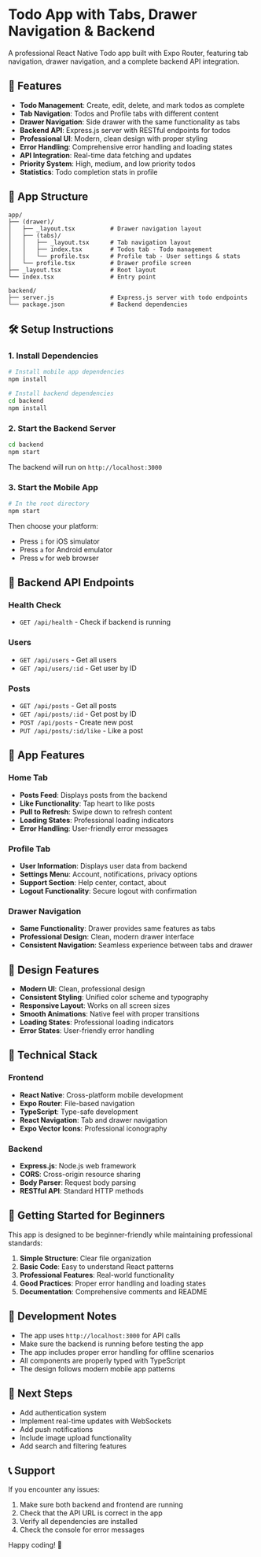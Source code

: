 # Todo App with Tabs, Drawer Navigation & Backend

A professional React Native Todo app built with Expo Router, featuring tab navigation, drawer navigation, and a complete backend API integration.

## 🚀 Features

- **Todo Management**: Create, edit, delete, and mark todos as complete
- **Tab Navigation**: Todos and Profile tabs with different content
- **Drawer Navigation**: Side drawer with the same functionality as tabs
- **Backend API**: Express.js server with RESTful endpoints for todos
- **Professional UI**: Modern, clean design with proper styling
- **Error Handling**: Comprehensive error handling and loading states
- **API Integration**: Real-time data fetching and updates
- **Priority System**: High, medium, and low priority todos
- **Statistics**: Todo completion stats in profile

## 📱 App Structure

```
app/
├── (drawer)/
│   ├── _layout.tsx          # Drawer navigation layout
│   ├── (tabs)/
│   │   ├── _layout.tsx      # Tab navigation layout
│   │   ├── index.tsx        # Todos tab - Todo management
│   │   └── profile.tsx      # Profile tab - User settings & stats
│   └── profile.tsx          # Drawer profile screen
├── _layout.tsx              # Root layout
└── index.tsx                # Entry point

backend/
├── server.js                # Express.js server with todo endpoints
└── package.json             # Backend dependencies
```

## 🛠️ Setup Instructions

### 1. Install Dependencies

```bash
# Install mobile app dependencies
npm install

# Install backend dependencies
cd backend
npm install
```

### 2. Start the Backend Server

```bash
cd backend
npm start
```

The backend will run on `http://localhost:3000`

### 3. Start the Mobile App

```bash
# In the root directory
npm start
```

Then choose your platform:

- Press `i` for iOS simulator
- Press `a` for Android emulator
- Press `w` for web browser

## 🔧 Backend API Endpoints

### Health Check

- `GET /api/health` - Check if backend is running

### Users

- `GET /api/users` - Get all users
- `GET /api/users/:id` - Get user by ID

### Posts

- `GET /api/posts` - Get all posts
- `GET /api/posts/:id` - Get post by ID
- `POST /api/posts` - Create new post
- `PUT /api/posts/:id/like` - Like a post

## 📱 App Features

### Home Tab

- **Posts Feed**: Displays posts from the backend
- **Like Functionality**: Tap heart to like posts
- **Pull to Refresh**: Swipe down to refresh content
- **Loading States**: Professional loading indicators
- **Error Handling**: User-friendly error messages

### Profile Tab

- **User Information**: Displays user data from backend
- **Settings Menu**: Account, notifications, privacy options
- **Support Section**: Help center, contact, about
- **Logout Functionality**: Secure logout with confirmation

### Drawer Navigation

- **Same Functionality**: Drawer provides same features as tabs
- **Professional Design**: Clean, modern drawer interface
- **Consistent Navigation**: Seamless experience between tabs and drawer

## 🎨 Design Features

- **Modern UI**: Clean, professional design
- **Consistent Styling**: Unified color scheme and typography
- **Responsive Layout**: Works on all screen sizes
- **Smooth Animations**: Native feel with proper transitions
- **Loading States**: Professional loading indicators
- **Error States**: User-friendly error handling

## 🔧 Technical Stack

### Frontend

- **React Native**: Cross-platform mobile development
- **Expo Router**: File-based navigation
- **TypeScript**: Type-safe development
- **React Navigation**: Tab and drawer navigation
- **Expo Vector Icons**: Professional iconography

### Backend

- **Express.js**: Node.js web framework
- **CORS**: Cross-origin resource sharing
- **Body Parser**: Request body parsing
- **RESTful API**: Standard HTTP methods

## 🚀 Getting Started for Beginners

This app is designed to be beginner-friendly while maintaining professional standards:

1. **Simple Structure**: Clear file organization
2. **Basic Code**: Easy to understand React patterns
3. **Professional Features**: Real-world functionality
4. **Good Practices**: Proper error handling and loading states
5. **Documentation**: Comprehensive comments and README

## 📝 Development Notes

- The app uses `http://localhost:3000` for API calls
- Make sure the backend is running before testing the app
- The app includes proper error handling for offline scenarios
- All components are properly typed with TypeScript
- The design follows modern mobile app patterns

## 🎯 Next Steps

- Add authentication system
- Implement real-time updates with WebSockets
- Add push notifications
- Include image upload functionality
- Add search and filtering features

## 📞 Support

If you encounter any issues:

1. Make sure both backend and frontend are running
2. Check that the API URL is correct in the app
3. Verify all dependencies are installed
4. Check the console for error messages

Happy coding! 🎉
